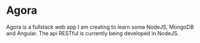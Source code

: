 # Agora
Agora is a fullstack web app I am creating to learn some NodeJS, MongoDB and Angular. The api RESTful is currently being developed in NodeJS.
